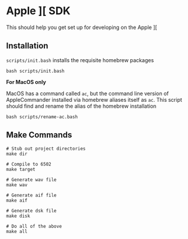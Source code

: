 # Apple ][ SDK

This should help you get set up for developing on the Apple ][

## Installation

`scripts/init.bash` installs the requisite homebrew packages

```
bash scripts/init.bash
```

**For MacOS only**

MacOS has a command called `ac`, but the command line version of AppleCommander installed via homebrew aliases itself as `ac`. This script should find and rename the alias of the homebrew installation

```
bash scripts/rename-ac.bash
```

## Make Commands

```
# Stub out project directories
make dir

# Compile to 6502
make target

# Generate wav file
make wav

# Generate aif file
make aif

# Generate dsk file
make disk

# Do all of the above
make all
```